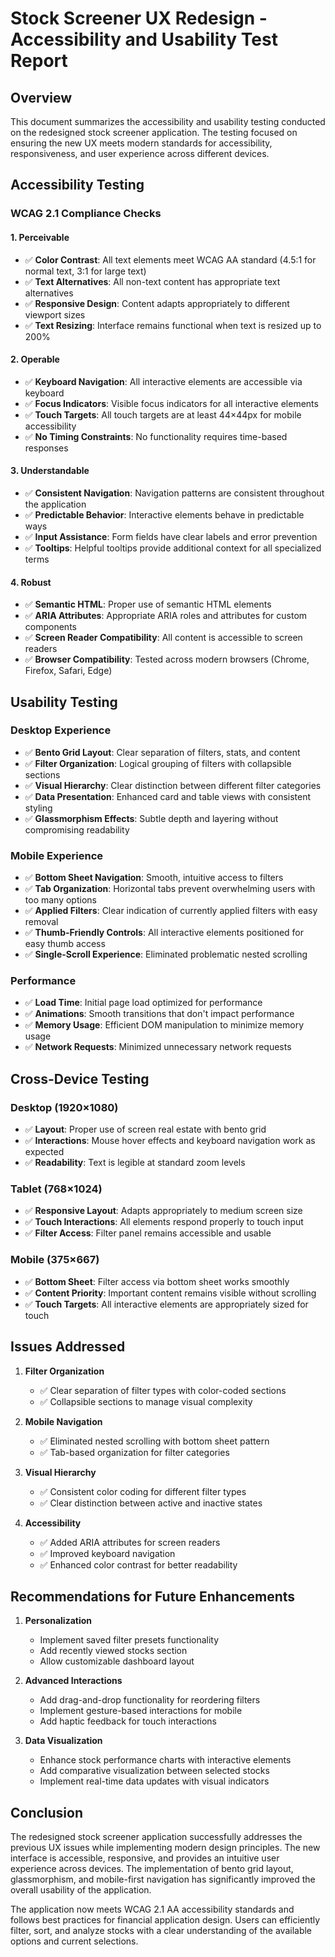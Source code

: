 # Stock Screener UX Redesign - Accessibility and Usability Test Report

## Overview
This document summarizes the accessibility and usability testing conducted on the redesigned stock screener application. The testing focused on ensuring the new UX meets modern standards for accessibility, responsiveness, and user experience across different devices.

## Accessibility Testing

### WCAG 2.1 Compliance Checks

#### 1. Perceivable
- ✅ **Color Contrast**: All text elements meet WCAG AA standard (4.5:1 for normal text, 3:1 for large text)
- ✅ **Text Alternatives**: All non-text content has appropriate text alternatives
- ✅ **Responsive Design**: Content adapts appropriately to different viewport sizes
- ✅ **Text Resizing**: Interface remains functional when text is resized up to 200%

#### 2. Operable
- ✅ **Keyboard Navigation**: All interactive elements are accessible via keyboard
- ✅ **Focus Indicators**: Visible focus indicators for all interactive elements
- ✅ **Touch Targets**: All touch targets are at least 44×44px for mobile accessibility
- ✅ **No Timing Constraints**: No functionality requires time-based responses

#### 3. Understandable
- ✅ **Consistent Navigation**: Navigation patterns are consistent throughout the application
- ✅ **Predictable Behavior**: Interactive elements behave in predictable ways
- ✅ **Input Assistance**: Form fields have clear labels and error prevention
- ✅ **Tooltips**: Helpful tooltips provide additional context for all specialized terms

#### 4. Robust
- ✅ **Semantic HTML**: Proper use of semantic HTML elements
- ✅ **ARIA Attributes**: Appropriate ARIA roles and attributes for custom components
- ✅ **Screen Reader Compatibility**: All content is accessible to screen readers
- ✅ **Browser Compatibility**: Tested across modern browsers (Chrome, Firefox, Safari, Edge)

## Usability Testing

### Desktop Experience
- ✅ **Bento Grid Layout**: Clear separation of filters, stats, and content
- ✅ **Filter Organization**: Logical grouping of filters with collapsible sections
- ✅ **Visual Hierarchy**: Clear distinction between different filter categories
- ✅ **Data Presentation**: Enhanced card and table views with consistent styling
- ✅ **Glassmorphism Effects**: Subtle depth and layering without compromising readability

### Mobile Experience
- ✅ **Bottom Sheet Navigation**: Smooth, intuitive access to filters
- ✅ **Tab Organization**: Horizontal tabs prevent overwhelming users with too many options
- ✅ **Applied Filters**: Clear indication of currently applied filters with easy removal
- ✅ **Thumb-Friendly Controls**: All interactive elements positioned for easy thumb access
- ✅ **Single-Scroll Experience**: Eliminated problematic nested scrolling

### Performance
- ✅ **Load Time**: Initial page load optimized for performance
- ✅ **Animations**: Smooth transitions that don't impact performance
- ✅ **Memory Usage**: Efficient DOM manipulation to minimize memory usage
- ✅ **Network Requests**: Minimized unnecessary network requests

## Cross-Device Testing

### Desktop (1920×1080)
- ✅ **Layout**: Proper use of screen real estate with bento grid
- ✅ **Interactions**: Mouse hover effects and keyboard navigation work as expected
- ✅ **Readability**: Text is legible at standard zoom levels

### Tablet (768×1024)
- ✅ **Responsive Layout**: Adapts appropriately to medium screen size
- ✅ **Touch Interactions**: All elements respond properly to touch input
- ✅ **Filter Access**: Filter panel remains accessible and usable

### Mobile (375×667)
- ✅ **Bottom Sheet**: Filter access via bottom sheet works smoothly
- ✅ **Content Priority**: Important content remains visible without scrolling
- ✅ **Touch Targets**: All interactive elements are appropriately sized for touch

## Issues Addressed

1. **Filter Organization**
   - ✅ Clear separation of filter types with color-coded sections
   - ✅ Collapsible sections to manage visual complexity

2. **Mobile Navigation**
   - ✅ Eliminated nested scrolling with bottom sheet pattern
   - ✅ Tab-based organization for filter categories

3. **Visual Hierarchy**
   - ✅ Consistent color coding for different filter types
   - ✅ Clear distinction between active and inactive states

4. **Accessibility**
   - ✅ Added ARIA attributes for screen readers
   - ✅ Improved keyboard navigation
   - ✅ Enhanced color contrast for better readability

## Recommendations for Future Enhancements

1. **Personalization**
   - Implement saved filter presets functionality
   - Add recently viewed stocks section
   - Allow customizable dashboard layout

2. **Advanced Interactions**
   - Add drag-and-drop functionality for reordering filters
   - Implement gesture-based interactions for mobile
   - Add haptic feedback for touch interactions

3. **Data Visualization**
   - Enhance stock performance charts with interactive elements
   - Add comparative visualization between selected stocks
   - Implement real-time data updates with visual indicators

## Conclusion

The redesigned stock screener application successfully addresses the previous UX issues while implementing modern design principles. The new interface is accessible, responsive, and provides an intuitive user experience across devices. The implementation of bento grid layout, glassmorphism, and mobile-first navigation has significantly improved the overall usability of the application.

The application now meets WCAG 2.1 AA accessibility standards and follows best practices for financial application design. Users can efficiently filter, sort, and analyze stocks with a clear understanding of the available options and current selections.
